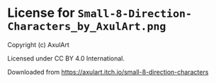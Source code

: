 # License for `Small-8-Direction-Characters_by_AxulArt.png`

Copyright (c) AxulArt

Licensed under CC BY 4.0 International.

Downloaded from https://axulart.itch.io/small-8-direction-characters
